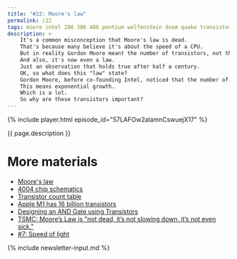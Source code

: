 ```yaml
---
title: "#22: Moore's law"
permalink: /22
tags: moore intel 286 386 486 pentium wolfenstein doom quake transistor
description: >
    It's a common misconception that Moore's law is dead.
    That's because many believe it's about the speed of a CPU.
    But in reality Gordon Moore meant the number of transistors, not the clock frequency.
    And also, it's now even a law.
    Just an observation that holds true after half a century.
    OK, so what does this "law" state?
    Gordon Moore, before co-founding Intel, noticed that the number of transistors in a CPU doubles every two years.
    This means exponential growth.
    Which is a lot.
    So why are these transistors important?
---
```


{% include player.html episode_id="57LAFOw2alamnCswuejX17" %}

{{ page.description }}

<!--
A clock speed is simple.
It tells how many operations a processor can run in a second.
The role of transistors is more complex.
Let's drill down into CPU architecture a bit.
A single transistor is a tiny electronic device that can amplify or switch power.
That doesn't tell a lot until you realize that a combination of two transistors can act as a binary gate.
For example, an AND gate produces output current only when both inputs have current.
With a bunch of AND and OR gates you can build a 1-bit adder.
You know, `0 + 0 = 0`, `0 + 1 = 1 + 0 = 1`, `1 + 1 = 0`, carrying `1` to the next digit.
Chaining together 64 1-bit adders gives 64-bit adder.
Now we have an electronic device that can add two really large numbers encoded in binary.
Cool!
Doing subtraction is trivial.
In a similar fashion we can build a circuit that compares two numbers, digit-by-digit.
One step further we can add multiplication, division, etc.
Add a bunch of gates and we can control which operation should be executed against input: adding, multiplying or comparing?
We just built an ALU - Arithmetic logic unit.
Now add a capability to run many operations sequentially, encoded in memory.
This allows us to add thousands of numbers or sort by comparing them.
We essentially built a microprocessor on top of binary gates, which consist of transistors!
How many of them?

One of the first mass-produced CPUs was 4004 by Intel in 1971.
Half a century ago.
It contained 2250 transistors.
Moving forward one decade, the much more important milestone was 286.
With more than 130 thousand transistors, it could run Wolfenstein 3D.
10 more years we see 486 with 1 million transistors and playable Doom.
Roughly by the end of the century, to enjoy the original Quake, Pentium III was required.
With 10 million transistors.

Long story short your iPhone or MacBook now run on more than 10 **billion** transistors.
Why on earth do modern CPUs need so many transistors?
The Arithmetic Logic Unit itself is probably around a few thousand transistors.
What else? 
Well, the clock speed can't grow forever.
As a matter of fact CPUs don't get faster due to the physical limits.
The speed of light to be precise.
But if we can't get faster, maybe we should have more of the same?
Rather than scaling up, CPUs are scaling out, adding new cores.
Most consumer processors these days have many cores, which essentially means multiple processors in one tight box.
That's why taking advantage of parallel algorithms is so important.
In the old days, parallelism was emulated by context switching between threads and processes.
These days multiple threads can run truly at the same time.
This is thanks to multiple cores made possible.
Also, various levels of caches consume a lot of CPU's real estate and transistors.

Does it all mean that Moore's law will continue forever?
That's impossible. 
A single transistors is really, really small.
And they get even smaller to fit integrated chip.
So small that quantum tunneling effects begin to appear.
But they have to get smaller, otherwise our CPUs would become larger and consume kilowatts of energy.
Yet, for the time being, we can enjoy an unbelievable progress in computing capacity.

That's it, thanks for listening, bye!

-->

# More materials

* [Moore's law](https://en.wikipedia.org/wiki/Moore%27s_law)
* [4004 chip schematics](https://4004.com/mcs4-masks-schematics-sim.html)
* [Transistor count table](https://en.wikipedia.org/wiki/Transistor_count)
* [Apple M1 has 16 billion transistors](https://www.forbes.com/sites/patrickmoorhead/2020/11/11/the-good-bad-and-the-ugly-of-apples-mac-launch-with-m1-processors/)
* [Designing an AND Gate using Transistors](https://circuitdigest.com/electronic-circuits/designing-and-gate-using-transistors)
* [TSMC: Moore’s Law is "not dead, it’s not slowing down, it’s not even sick."](https://www.pcgamesn.com/tsmc-moores-law-not-dead-not-slowing-down-not-even-sick)
* [#7: Speed of light](https://256.nurkiewicz.com/7)

{% include newsletter-input.md %}